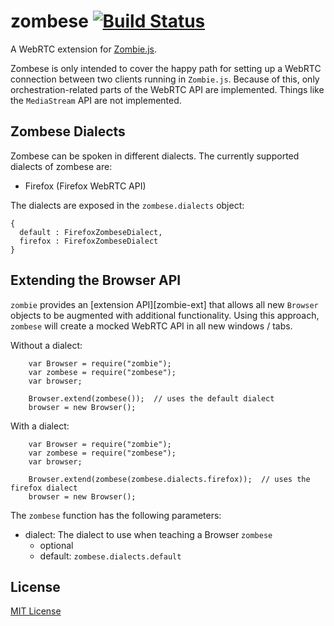 zombese [![Build Status](https://travis-ci.org/inetCatapult/zombese.svg?branch=master)](https://travis-ci.org/inetCatapult/zombese)
=======

A WebRTC extension for [Zombie.js](https://github.com/assaf/zombie).

Zombese is only intended to cover the happy path for setting up a WebRTC connection between two clients running in ```Zombie.js```. Because of this, only orchestration-related parts of the WebRTC API are implemented. Things like the ```MediaStream``` API are not implemented.

## Zombese Dialects

Zombese can be spoken in different dialects. The currently supported dialects of zombese are:

- Firefox (Firefox WebRTC API)

The dialects are exposed in the ```zombese.dialects``` object:
```
{
  default : FirefoxZombeseDialect,
  firefox : FirefoxZombeseDialect
}
```

## Extending the Browser API

`zombie` provides an [extension API][zombie-ext] that allows all new `Browser`
objects to be augmented with additional functionality. Using this approach,
`zombese` will create a mocked WebRTC API in all new windows / tabs.

Without a dialect:

```
	var Browser = require("zombie");
	var zombese = require("zombese");
	var browser;
	
	Browser.extend(zombese());  // uses the default dialect
	browser = new Browser();
```

With a dialect:
```
	var Browser = require("zombie");
	var zombese = require("zombese");
	var browser;
	
	Browser.extend(zombese(zombese.dialects.firefox));  // uses the firefox dialect
	browser = new Browser();
```

The `zombese` function has the following parameters:

- dialect: The dialect to use when teaching a Browser `zombese`
  - optional
  - default: ```zombese.dialects.default```

## License
[MIT License](https://github.com/inetCatapult/zombese/blob/master/LICENSE)